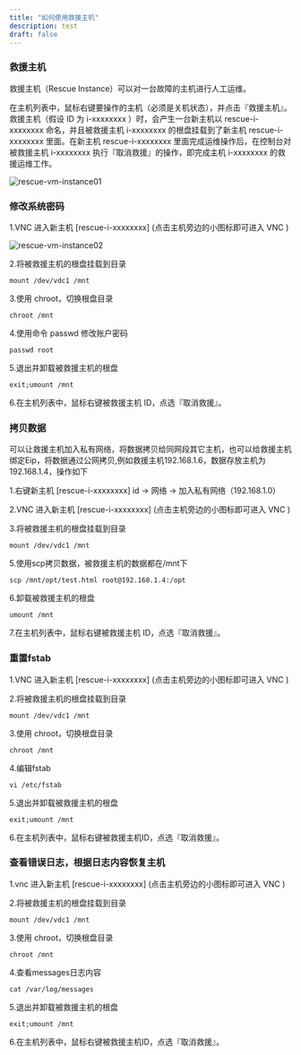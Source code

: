 ```yaml
---
title: "如何使用救援主机"
description: test
draft: false
---
```


### 救援主机

救援主机（Rescue Instance）可以对一台故障的主机进行人工运维。

在主机列表中，鼠标右键要操作的主机（必须是关机状态），并点击『救援主机』。救援主机（假设 ID 为 i-xxxxxxxx ）时，会产生一台新主机以 rescue-i-xxxxxxxx 命名，并且被救援主机 i-xxxxxxxx 的根盘挂载到了新主机 rescue-i-xxxxxxxx 里面。在新主机 rescue-i-xxxxxxxx 里面完成运维操作后，在控制台对被救援主机 i-xxxxxxxx 执行『取消救援』的操作，即完成主机 i-xxxxxxxx 的救援运维工作。

![rescue-vm-instance01](../../_images/rescue-vm-instance01.png)



### 修改系统密码

1.VNC 进入新主机 [rescue-i-xxxxxxxx] (点击主机旁边的小图标即可进入 VNC )



![rescue-vm-instance02](../../_images/rescue-vm-instance02.png)

2.将被救援主机的根盘挂载到目录

```
mount /dev/vdc1 /mnt
```

3.使用 chroot，切换根盘目录

```
chroot /mnt
```

4.使用命令 passwd 修改账户密码

```
passwd root
```

5.退出并卸载被救援主机的根盘

```
exit;umount /mnt
```

6.在主机列表中，鼠标右键被救援主机 ID，点选『取消救援』。



### 拷贝数据

可以让救援主机加入私有网络，将数据拷贝给同网段其它主机，也可以给救援主机绑定Eip，将数据通过公网拷贝,例如救援主机192.168.1.6，数据存放主机为192.168.1.4，操作如下

1.右键新主机 [rescue-i-xxxxxxxx] id -> 网络 -> 加入私有网络（192.168.1.0）

2.VNC 进入新主机 [rescue-i-xxxxxxxx] (点击主机旁边的小图标即可进入 VNC )

3.将被救援主机的根盘挂载到目录

```
mount /dev/vdc1 /mnt
```

5.使用scp拷贝数据，被救援主机的数据都在/mnt下

```
scp /mnt/opt/test.html root@192.168.1.4:/opt
```

6.卸载被救援主机的根盘

```
umount /mnt
```

7.在主机列表中，鼠标右键被救援主机 ID，点选『取消救援』。

### 重置fstab

1.VNC 进入新主机 [rescue-i-xxxxxxxx] (点击主机旁边的小图标即可进入 VNC )

2.将被救援主机的根盘挂载到目录

```
mount /dev/vdc1 /mnt
```

3.使用 chroot，切换根盘目录

```
chroot /mnt
```

4.编辑fstab

```
vi /etc/fstab
```

5.退出并卸载被救援主机的根盘

```
exit;umount /mnt
```

6.在主机列表中，鼠标右键被救援主机ID，点选『取消救援』。

### 查看错误日志，根据日志内容恢复主机

1.vnc 进入新主机 [rescue-i-xxxxxxxx] (点击主机旁边的小图标即可进入 VNC )

2.将被救援主机的根盘挂载到目录

```
mount /dev/vdc1 /mnt
```

3.使用 chroot，切换根盘目录

```
chroot /mnt
```

4.查看messages日志内容

```
cat /var/log/messages
```

5.退出并卸载被救援主机的根盘

```
exit;umount /mnt
```

6.在主机列表中，鼠标右键被救援主机ID，点选『取消救援』。

